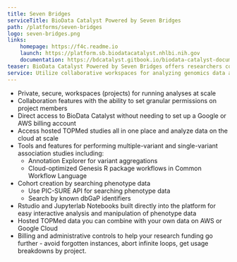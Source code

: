 ```yaml
---
title: Seven Bridges
serviceTitle: BioData Catalyst Powered by Seven Bridges
path: /platforms/seven-bridges
logo: seven-bridges.png
links: 
    homepage: https://f4c.readme.io
    launch: https://platform.sb.biodatacatalyst.nhlbi.nih.gov
    documentation: https://bdcatalyst.gitbook.io/biodata-catalyst-documentation/analyze-data/seven-bridges
teaser: BioData Catalyst Powered by Seven Bridges offers researchers collaborative workspaces for analyzing genomics data at scale. Researchers can find and analyze the hosted TOPMed studies by using hundreds of optimized analysis tools and workflows (pipelines); creating their own workflows; or interactive analysis.
service: Utilize collaborative workspaces for analyzing genomics data at scale. Access hosted datasets along with Common Workflow Language (CWL) and GENESIS R package pipelines for analysis. This platform also enables users to bring their own data for analysis and work in RStudio and Jupyterlab Notebooks for interactive analysis.
---
```

- Private, secure, workspaces (projects) for running analyses at scale
- Collaboration features with the ability to set granular permissions on project members
- Direct access to BioData Catalyst without needing to set up a Google or AWS billing account
- Access hosted TOPMed studies all in one place and analyze data on the cloud at scale
- Tools and features for performing multiple-variant and single-variant association studies including:
    + Annotation Explorer for variant aggregations
    + Cloud-optimized Genesis R package workflows in Common Workflow Language
- Cohort creation by searching phenotype data
    + Use PIC-SURE API for searching phenotype data 
    + Search by known dbGaP identifiers
- Rstudio and Jupyterlab Notebooks built directly into the platform for easy interactive analysis and manipulation of phenotype data
- Hosted TOPMed data you can combine with your own data on AWS or Google Cloud
- Billing and administrative controls to help your research funding go further - avoid forgotten instances, abort infinite loops, get usage breakdowns by project.

